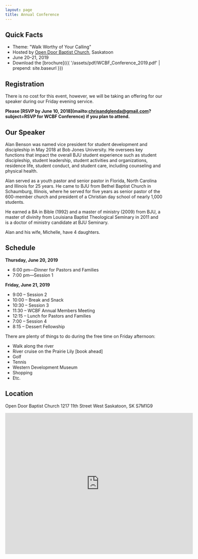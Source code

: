 ```yaml
---
layout: page
title: Annual Conference
---
```


<!--  ## Upcoming Conference

In 2020, the conference will be held at MacKenzie Highway Baptist Church in High Level, AB on --> <!-- DATE --><!-- . Further details will be posted here when they become available. -->

<!-- https://goo.gl/maps/jE9Ae9pwQSqg8HCr7 -->
<!-- -------------  -->


## Quick Facts

* Theme: "Walk Worthy of Your Calling"
* Hosted by [Open Door Baptist Church](https://www.odbaptist.ca/), Saskatoon
* June 20&ndash;21, 2019
* Download the [brochure]({{ '/assets/pdf/WCBF_Conference_2019.pdf' | prepend: site.baseurl }})


## Registration

There is no cost for this event, however, we will be taking an offering for our speaker during our Friday evening service. 

**Please [RSVP by June 10, 2018](mailto:chrisandglenda@gmail.com?subject=RSVP for WCBF Conference) if you plan to attend.**

## Our Speaker

Alan Benson was named vice president for student development and discipleship in May 2018 at Bob Jones University. He oversees key functions that impact the overall BJU student experience such as student discipleship, student leadership, student activities and organizations, residence life, student conduct, and student care, including counseling and physical health. 

Alan served as a youth pastor and senior pastor in Florida, North Carolina and Illinois for 25 years. He came to BJU from Bethel Baptist Church in Schaumburg, Illinois, where he served for five years as senior pastor of the 600-member church and president of a Christian day school of nearly 1,000 students.

He earned a BA in Bible (1992) and a master of ministry (2009) from BJU, a master of divinity from Louisiana Baptist Theological Seminary in 2011 and is a doctor of ministry candidate at BJU Seminary.

Alan and his wife, Michelle, have 4 daughters. 

## Schedule

**Thursday, June 20, 2019**

* 6:00 pm—Dinner for Pastors and Families
* 7:00 pm—Session 1

**Friday, June 21, 2019**

* 9:00 – Session 2 
* 10:00 – Break and Snack 
* 10:30 – Session 3 
* 11:30 – WCBF Annual Members Meeting 
* 12:15 – Lunch for Pastors and Families 
* 7:00 – Session 4 
* 8:15 – Dessert Fellowship 

There are plenty of things to do during the free time on Friday afternoon: 

* Walk along the river 
* River cruise on the Prairie Lily [book ahead] 
* Golf 
* Tennis 
* Western Development Museum 
* Shopping 
* Etc. 

## Location

<span>
Open Door Baptist Church  
1217 11th Street West  
Saskatoon, SK S7M1G9
</span>

<p>
	<iframe src="https://www.google.com/maps/embed?pb=!1m18!1m12!1m3!1d612.5225753986738!2d-106.68958177069348!3d52.11448573022226!2m3!1f0!2f0!3f0!3m2!1i1024!2i768!4f13.1!3m3!1m2!1s0x5304f731df6c486d%3A0x4891a03d1bd25a56!2sOpen+Door+Baptist+Church!5e0!3m2!1sen!2sus!4v1559243285100!5m2!1sen!2sus" width="600" height="450" frameborder="0" style="border:0" allowfullscreen></iframe>
</p>

